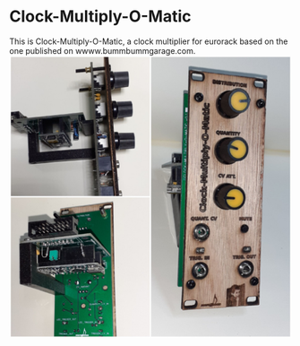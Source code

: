 # Clock-Multiply-O-Matic

This is Clock-Multiply-O-Matic, a clock multiplier for eurorack based on the one published on wwww.bummbummgarage.com.
![Clock-Multiply-O-Matic foto](pictures/20240129_194956_scaled.jpg)
